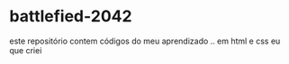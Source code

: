 # battlefied-2042
este repositório contem  códigos do meu aprendizado .. em html e css  eu que criei 

